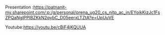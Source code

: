 Presentation :https://patnanit-my.sharepoint.com/:p:/g/personal/prena_ug20_cs_nitp_ac_in/EYoikKizJc1FsZPQaNgIPPIBZKkN2qybC_D05eerxLTZtA?e=UpUuVE

Youtube:https://youtu.be/cBiF4jKQUUA
